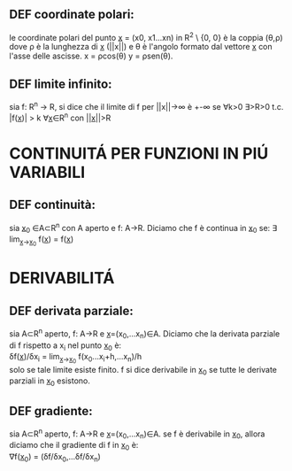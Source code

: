 ## DEF coordinate polari: 
le coordinate polari del punto <u>x</u> = (x0, x1...xn) in R<sup>2</sup> \ {0, 0} è la coppia (&theta;,&rho;) dove &rho; è la lunghezza di <u>x</u> (||x||) e &theta; è l'angolo formato dal vettore <u>x</u> con l'asse delle ascisse.
x = &rho;cos(&theta;) y = &rho;sen(&theta;).

## DEF limite infinito:
sia f: R<sup>n</sup> -> R, si dice che il limite di f per ||x||->&infin; è +-&infin; se &forall;k>0 &exist;>R>0 t.c. |f(<u>x</u>)| > k &forall;<u>x</u>&isin;R<sup>n</sup> con ||<u>x</u>||>R
# CONTINUIT&Aacute; PER FUNZIONI IN PI&Uacute; VARIABILI

## DEF continuità:
sia <u>x</u><sub>0</sub> &isin;A&sub;R<sup>n</sup> con A aperto e f: A->R. Diciamo che f è continua in <u>x</u><sub>0</sub> se:
&exist; lim<sub><u>x</u>-><u>x</u><sub>0</sub></sub> f(<u>x</u>) = f(<u>x</u>)

# DERIVABILIT&Aacute;
## DEF derivata parziale:
sia A&sub;R<sup>n</sup> aperto, f: A->R e <u>x</u>=(x<sub>0</sub>,...x<sub>n</sub>)&isin;A. Diciamo che la derivata parziale di f rispetto a x<sub>i</sub> nel punto <u>x</u><sub>0</sub> è:<br>
&delta;f(<u>x</u>)/&delta;x<sub>i</sub> = lim<sub><u>x</u>-><u>x</u><sub>0</sub></sub> f(x<sub>0</sub>...x<sub>i</sub>+h,...x<sub>n</sub>)/h 
<br> solo se tale limite esiste finito. f si dice derivabile in <u>x</u><sub>0</sub> se tutte le derivate parziali in <u>x</u><sub>0</sub> esistono.

## DEF gradiente:
sia A&sub;R<sup>n</sup> aperto, f: A->R e <u>x</u>=(x<sub>0</sub>,...x<sub>n</sub>)&isin;A. se f è derivabile in <u>x</u><sub>0</sub>, allora diciamo che il gradiente di f in <u>x</u><sub>0</sub> è:
<br>&nabla;f(<u>x</u><sub>0</sub>) = (&delta;f/&delta;x<sub>0</sub>,...&delta;f/&delta;x<sub>n</sub>)
